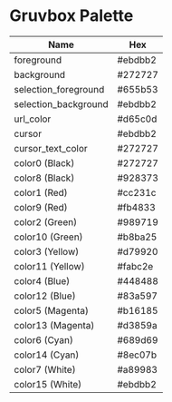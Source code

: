 # Gruvbox Palette

| Name                  | Hex     |
| --------------------- | ------- |
| foreground            | #ebdbb2 |
| background            | #272727 |
| selection_foreground  | #655b53 |
| selection_background  | #ebdbb2 |
| url_color             | #d65c0d |
| cursor                | #ebdbb2 |
| cursor_text_color     | #272727 |
| color0 (Black)        | #272727 |
| color8 (Black)        | #928373 |
| color1 (Red)          | #cc231c |
| color9 (Red)          | #fb4833 |
| color2 (Green)        | #989719 |
| color10 (Green)       | #b8ba25 |
| color3 (Yellow)       | #d79920 |
| color11 (Yellow)      | #fabc2e |
| color4 (Blue)         | #448488 |
| color12 (Blue)        | #83a597 |
| color5 (Magenta)      | #b16185 |
| color13 (Magenta)     | #d3859a |
| color6 (Cyan)         | #689d69 |
| color14 (Cyan)        | #8ec07b |
| color7 (White)        | #a89983 |
| color15 (White)       | #ebdbb2 |